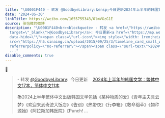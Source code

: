 ```yaml
---
title: "\U0001F440 - 转发 @GoodbyeLibrary:&ensp;今日更新2024年上半年的韩国文学：繁体中文17本，简体中文11本\U0001F4DA2024上半年繁体中文出版韩国文学包括《某种物质的爱》《青..."
date: '2024-06-30'
linkTitle: https://weibo.com/1655755343/OlmVGzG1E
source: 张怡微的微博
description: "\U0001F440<br><blockquote> - 转发 <a href=\"https://weibo.com/5878767986\"
  target=\"_blank\">@GoodbyeLibrary</a>: 今日更新<a href=\"https://mp.weixin.qq.com/s/8ktuTxkmqYY8LzW2vYXi-w\"
  data-hide=\"\"><span class=\"url-icon\"><img style=\"width: 1rem;height: 1rem\"
  src=\"https://h5.sinaimg.cn/upload/2015/09/25/3/timeline_card_small_web_default.png\"
  referrerpolicy=\"no-referrer\"></span><span class=\"surl-text\">2024年上半年的韩国文学：繁体中文17本，简体中文11本</span></a><br><br>\U0001F4DA2024上半年繁体中文出版韩国文学包括《某种物质的爱》《青年主夫具云梦》《欢迎来到奇迹大饭店》《告别》《热带夜》《行李箱》《救命稻草》《物种源始》《阿拉斯加韩医院》《Punch!
  ..."
disable_comments: true
---
```

👀<br><blockquote> - 转发 <a href="https://weibo.com/5878767986" target="_blank">@GoodbyeLibrary</a>: 今日更新<a href="https://mp.weixin.qq.com/s/8ktuTxkmqYY8LzW2vYXi-w" data-hide=""><span class="url-icon"><img style="width: 1rem;height: 1rem" src="https://h5.sinaimg.cn/upload/2015/09/25/3/timeline_card_small_web_default.png" referrerpolicy="no-referrer"></span><span class="surl-text">2024年上半年的韩国文学：繁体中文17本，简体中文11本</span></a><br><br>📚2024上半年繁体中文出版韩国文学包括《某种物质的爱》《青年主夫具云梦》《欢迎来到奇迹大饭店》《告别》《热带夜》《行李箱》《救命稻草》《物种源始》《阿拉斯加韩医院》《Punch! ...